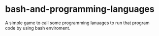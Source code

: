 bash-and-programming-languages
==============================

A simple game to call some programming lanuages to run that program code by using bash enviroment.
